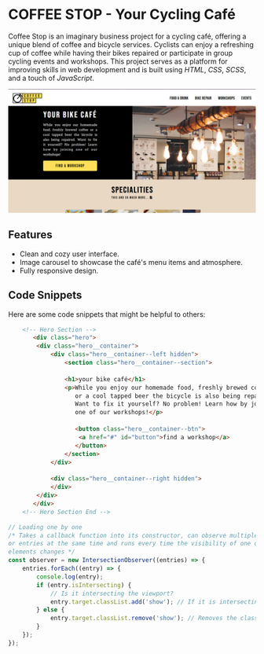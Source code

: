 # COFFEE STOP - Your Cycling Café 

Coffee Stop is an imaginary business project for a cycling café, offering a unique blend of coffee and bicycle services. Cyclists can enjoy a refreshing cup of coffee while having their bikes repaired or participate in group cycling events and workshops. This project serves as a platform for improving skills in web development and is built using *HTML*, *CSS*, *SCSS*, and a touch of *JavaScript*.

<img src="https://github.com/mdohr07/coffeestop/blob/main/images/gallery/coffeestop.png">

## Features

- Clean and cozy user interface.
- Image carousel to showcase the café's menu items and atmosphere.
- Fully responsive design.

## Code Snippets

Here are some code snippets that might be helpful to others:

```html
    <!-- Hero Section -->
       <div class="hero">
        <div class="hero__container">
            <div class="hero__container--left hidden">
                <section class="hero__container--section">

                <h1>your bike café</h1>
                <p>While you enjoy our homemade food, freshly brewed coffee 
                   or a cool tapped beer the bicycle is also being repaired. 
                   Want to fix it yourself? No problem! Learn how by joining 
                   one of our workshops!</p>

                   <button class="hero__container--btn">
                    <a href="#" id="button">find a workshop</a>
                   </button>
                </section>
            </div>

            <div class="hero__container--right hidden">
            </div>
        </div>
       </div>
    <!-- Hero Section End -->
```

```JavaScript
// Loading one by one
/* Takes a callback function into its constructor, can observe multiple elements 
or entries at the same time and runs every time the visibility of one of the 
elements changes */
const observer = new IntersectionObserver((entries) => {
    entries.forEach((entry) => {
        console.log(entry);
        if (entry.isIntersecting) {
            // Is it intersecting the viewport?
            entry.target.classList.add('show'); // If it is intersecting, add the class "show"
        } else {
            entry.target.classList.remove('show'); // Removes the class when not intersecting
        }
    });
});
```
